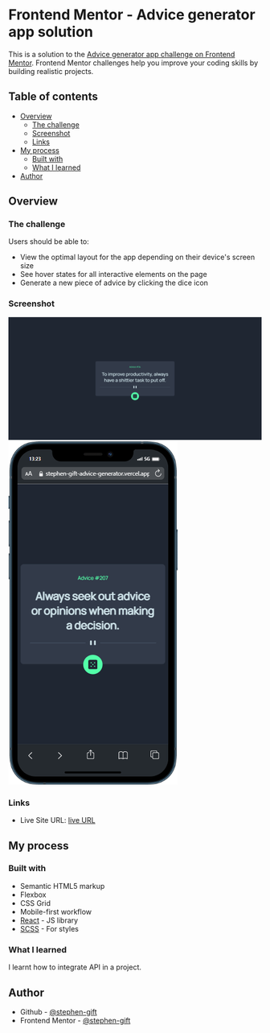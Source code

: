 # Frontend Mentor - Advice generator app solution

This is a solution to the [Advice generator app challenge on Frontend Mentor](https://www.frontendmentor.io/challenges/advice-generator-app-QdUG-13db). Frontend Mentor challenges help you improve your coding skills by building realistic projects.

## Table of contents

- [Overview](#overview)
  - [The challenge](#the-challenge)
  - [Screenshot](#screenshot)
  - [Links](#links)
- [My process](#my-process)
  - [Built with](#built-with)
  - [What I learned](#what-i-learned)
- [Author](#author)


## Overview

### The challenge

Users should be able to:

- View the optimal layout for the app depending on their device's screen size
- See hover states for all interactive elements on the page
- Generate a new piece of advice by clicking the dice icon

### Screenshot

![Screenshot Desktop](./src/Assets/images/Screenshot.png)
![Screenshot Mobile](./src/Assets/images/ScreenshotMobile.png)

### Links

<!-- - Solution URL: [Add solution URL here](https://your-solution-url.com) -->
- Live Site URL: [live URL](https://stephen-gift-advice-generator.vercel.app/)

## My process

### Built with

- Semantic HTML5 markup
- Flexbox
- CSS Grid
- Mobile-first workflow
- [React](https://reactjs.org/) - JS library
- [SCSS](https://sass-lang.com/) - For styles

### What I learned

I learnt how to integrate API in a project.


## Author

- Github - [@stephen-gift](https://github.com/stephen-gift)
- Frontend Mentor - [@stephen-gift](https://www.frontendmentor.io/profile/stephen-gift)
